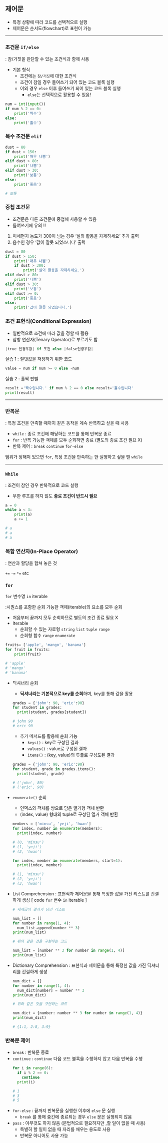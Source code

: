 ## 제어문

- 특정 상황에 따라 코드를 선택적으로 실행
- 제어문은 순서도(flowchart)로 표현이 가능

---

### 조건문 `if/else`

: 참/거짓을 판단할 수 있는 조건식과 함께 사용

- 기본 형식
  - 조건에는 `참/거짓`에 대한 조건식
  - 조건이 참일 경우 들여쓰기 되어 있는 코드 블록 실행
  - 이외 경우 `else` 이후 들여쓰기 되어 있는 코드 블록 실행
    - `else`는 선택적으로 활용할 수 있음!

```python
num = int(input())
if num % 2 == 0:
	print('짝수')
else:
	print('홀수')
```

### 복수 조건문 `elif`

```python
dust = 80
if dust > 150:
	print('매우 나쁨')
elif dust > 80:
	print('나쁨')
elif dust > 30:
	print('보통')
else:
	print('좋음')

# 보통
```

### 중첩 조건문

- 조건문은 다른 조건문에 중첩해 사용할 수 있음
- 들여쓰기에 유의 !!

1. 미세먼지 농도가 300이 넘는 경우 ‘실외 활동을 자제하세요’ 추가 출력
2. 음수인 경우 ‘값이 잘못 되었스니다’ 출력

```python
dust = 80
if dust > 150:
	print('매우 나쁨')
	if dust > 300:
		print('실외 활동을 자제하세요.')
elif dust > 80:
	print('나쁨')
elif dust > 30:
	print('보통')
elif dust >= 0:
	print('좋음')
else:
	print('값이 잘못 되었습니다.')
```

### 조건 표현식(Conditional Expression)

- 일반적으로 조건에 따라 값을 정할 때 활용
- 삼항 연산자(Tenary Operator)로 부르기도 함

```python
|true 인경우값| if 조건 else |false인경우값|
```

실습 1 : 절댓값을 저장하기 위한 코드

```python
value = num if num >= 0 else -num
```

실습 2 : 홀짝 판별

```python
result ='짝수입니다.' if num % 2 == 0 else result='홀수입니다'
print(result)
```

---

### 반복문

: 특정 조건을 만족할 때까지 같은 동작을 계속 반복하고 싶을 때 사용

- `while` : 종료 조건에 해당하는 코드를 통해 반복문 종료
- `for` : 반복 가능한 객체를 모두 순회하면 종료 (별도의 종료 조건 필요 X)
- 반복 제어 : `break` `continue` `for-else`

범위가 정해져 있으면 `for`, 특정 조건을 만족하는 한 실행하고 싶을 땐 `while`

---

### `While`

: 조건이 참인 경우 반복적으로 코드 실행

- 무한 루프를 하지 않도 **종료 조건이 반드시 필요**

```python
a = 0
while a < 3:
	print(a)
	a += 1

# a
# a
# a
```

### 복합 연산자(In-Place Operator)

: 연산과 할당을 합쳐 놓은 것

`+=` `-=` `*=` etc

### `for`

`for` 변수명 `in` iterable

:시퀀스를 포함한 순회 가능한 객체(iterable)의 요소를 모두 순회

- 처음부터 끝까지 모두 순회하므로 별도의 조건 종료 필요 X
- Iterable
  - 순회할 수 있는 자료형 `string` `list` `tuple` `range`
  - 순회형 함수 `range` `enumerate`

```python
fruits= ['apple', 'mango', 'banana']
for fruit in fruits:
	print(fruit)

# 'apple'
# 'mango'
# 'banana'
```

- 딕셔너리 순회

  - **딕셔너리는 기본적으로 key를 순회**하며, key를 통해 값을 활용

  ```python
  grades = {'john': 90, 'eric':90}
  for student in grades:
  	print(student, grades[student])

  # john 90
  # eric 90
  ```

  - 추가 메서드를 활용해 순회 가능
    - `keys()` : key로 구성된 결과
    - `values()` : value로 구성된 결과
    - `items()` : (key, value)의 튜플로 구성도된 결과

  ```python
  grades = {'john': 90, 'eric':90}
  for student, grade in grades.items():
  	print(student, grade)

  # ('john', 80)
  # ('eric', 90)
  ```

- `enumerate()` 순회

  - 인덱스와 객체를 쌍으로 담은 열거형 객체 반환
  - (index, value) 형태의 tuple로 구성된 열거 객체 반환

  ```python
  members = ['minsu', 'yeji', 'hwan']
  for index, number in enumerate(members):
  	print(index, number)

  # (0, 'minsu')
  # (1, 'yeji')
  # (2, 'hwan')

  for index, member in enumerate(members, start=1):
  	print(index, member)

  # (1, 'minsu')
  # (2, 'yeji')
  # (3, 'hwan')

  ```

- List Comprehension
  : 표현식과 제어문을 통해 특정한 값을 가진 리스트를 간결하게 생성
  [ code `for` 변수 `in` iterable ]

  ```python
  # 세제곱의 결과가 담긴 리스트

  num_list = []
  for number in range(1, 4):
  	num_list.append(number ** 3)
  print(num_list)

  # 위와 같은 것을 구현하는 코드

  num_list = [number ** 3 for number in range(1, 4)]
  print(num_list)
  ```

- Dictionary Comprehension
  : 표현식과 제어문을 통해 특정한 값을 가진 딕셔너리를 간결하게 생성

  ```python
  num_dict = {}
  for number in range(1, 4):
  	num_dict[number] = number ** 3
  print(num_dict)

  # 위와 같은 것을 구현하는 코드

  num_dict = {number: number ** 3 for number in range(1, 4)}
  print(num_dict)

  # {1:1, 2:8, 3:9}
  ```

### 반복문 제어

- `break` : 반복문 종료
- `continue` : `continue` 다음 코드 블록을 수행하지 않고 다음 반복을 수행
  ```python
  for i in range(6):
    if i % 2 == 0:
      continue
    print(i)
  
  # 1 
  # 3
  # 5
  ```
- `for-else` : 끝까지 반복문을 실행한 이후에 `else` 문 실행
  - `break` 를 통해 중간에 종료되는 경우 `else` 문은 실행되지 않음
- `pass` : 아무것도 하지 않음 (문법적으로 필요하지만 ,할 일이 없을 때 사용)
  - 특별히 할 일이 없을 때 자리를 채우는 용도로 사용
  - 반복문 아니어도 사용 가능
  